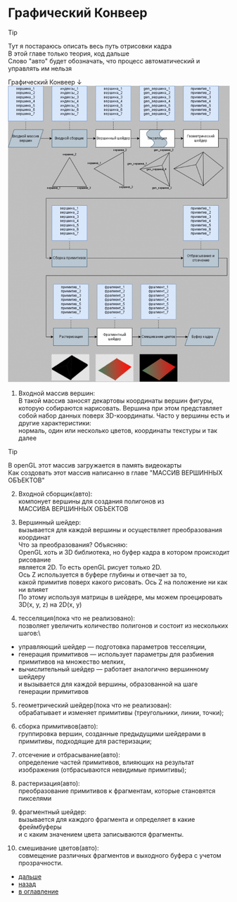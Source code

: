 # Графический Конвеер

> [!TIP]
> Тут я постараюсь описать весь путь отрисовки кадра\
> В этой главе только теория, код дальше\
> Слово "авто" будет обозначать, что процесс автоматический и управлять им нельзя

Графический Конвеер ↓
![](png/GraphicCooker.png)

1. Входной массив вершин:\
В такой массив заносят декартовы координаты вершин фигуры,\
которую собираются нарисовать. Вершина при этом представляет\
собой набор данных поверх 3D-координаты. Часто у вершины есть и другие характеристики:\
нормаль, один или несколько цветов, координаты текстуры и так далее

> [!TIP]
> В openGL этот массив загружается в память видеокарты\
> Как создовать этот массив написанно в главе "МАССИВ ВЕРШИННЫХ ОБЪЕКТОВ"

2. Входной сборщик(авто):\
компонует вершины для создания полигонов из\
МАССИВА ВЕРШИННЫХ ОБЪЕКТОВ

3. Вершинный шейдер:\
вызывается для каждой вершины и осуществляет преобразования координат\
Что за преобразования? Объясняю:\
OpenGL хоть и 3D библиотека, но буфер кадра в котором происходит рисование\
является 2D. То есть openGL рисует только 2D.\
Ось Z используется в буфере глубины и отвечает за то,\
какой примитив поверх какого рисовать. Ось Z на положение ни как ни влияет\
По этому используя матрицы в шейдере, мы можем проецировать 3D(x, y, z) на 2D(x, y)

4. тесселяция(пока что не реализовано):\
позволяет увеличить количество полигонов и состоит из нескольких шагов:\
+ управляющий шейдер — подготовка параметров тесселяции,
+ генерация примитивов — использует параметры для разбиения\
примитивов на множество мелких,
+ вычислительный шейдер — работает аналогично вершинному шейдеру\
  и вызывается для каждой вершины, образованной на шаге генерации примитивов

5. геометрический шейдер(пока что не реализован):\
обрабатывает и изменяет примитивы (треугольники, линии, точки);

6. сборка примитивов(авто):\
группировка вершин, созданные предыдущими шейдерами в примитивы, подходящие для растеризации;

7. отсечение и отбрасывание(авто):\
определение частей примитивов, влияющих на результат изображения (отбрасываются невидимые примитивы);

8. растеризация(авто):\
преобразование примитивов к фрагментам, которые становятся пикселями

9. фрагментный шейдер:\
вызывается для каждого фрагмента и определяет в какие фреймбуферы\
и с каким значением цвета записываются фрагменты.

10. смешивание цветов(авто):\
совмещение различных фрагментов и выходного буфера с учетом прозрачности.

+ [дальше](vao.md)
+ [назад](window.md) 
+ [в оглавление](manual.md)